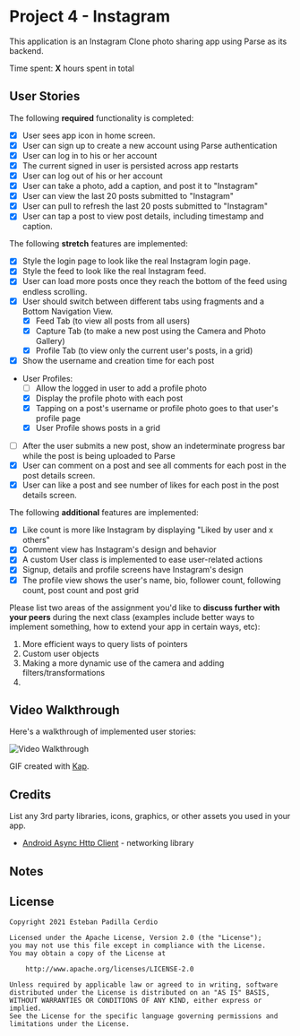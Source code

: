 # Project 4 - Instagram

This application is an Instagram Clone photo sharing app using Parse as its backend.

Time spent: **X** hours spent in total

## User Stories

The following **required** functionality is completed:

- [x] User sees app icon in home screen.
- [x] User can sign up to create a new account using Parse authentication
- [x] User can log in to his or her account
- [x] The current signed in user is persisted across app restarts
- [x] User can log out of his or her account
- [x] User can take a photo, add a caption, and post it to "Instagram"
- [x] User can view the last 20 posts submitted to "Instagram"
- [x] User can pull to refresh the last 20 posts submitted to "Instagram"
- [x] User can tap a post to view post details, including timestamp and caption.

The following **stretch** features are implemented:

- [x] Style the login page to look like the real Instagram login page.
- [x] Style the feed to look like the real Instagram feed.
- [x] User can load more posts once they reach the bottom of the feed using endless scrolling.
- [x] User should switch between different tabs using fragments and a Bottom Navigation View.
  - [x] Feed Tab (to view all posts from all users)
  - [x] Capture Tab (to make a new post using the Camera and Photo Gallery)
  - [x] Profile Tab (to view only the current user's posts, in a grid)
- [x] Show the username and creation time for each post
- User Profiles:
  - [ ] Allow the logged in user to add a profile photo
  - [x] Display the profile photo with each post
  - [x] Tapping on a post's username or profile photo goes to that user's profile page
  - [x] User Profile shows posts in a grid
- [ ] After the user submits a new post, show an indeterminate progress bar while the post is being uploaded to Parse
- [x] User can comment on a post and see all comments for each post in the post details screen.
- [x] User can like a post and see number of likes for each post in the post details screen.

The following **additional** features are implemented:

- [x] Like count is more like Instagram by displaying "Liked by user and x others"
- [x] Comment view has Instagram's design and behavior
- [x] A custom User class is implemented to ease user-related actions
- [x] Signup, details and profile screens have Instagram's design
- [x] The profile view shows the user's name, bio, follower count, following count, 
        post count and post grid

Please list two areas of the assignment you'd like to **discuss further with your peers** during the next class (examples include better ways to implement something, how to extend your app in certain ways, etc):

1. More efficient ways to query lists of pointers
2. Custom user objects 
3. Making a more dynamic use of the camera and adding filters/transformations
4. 

## Video Walkthrough

Here's a walkthrough of implemented user stories:

<img src='https://github.com/Esteb37/Instagram/blob/master/walkthrough.gif' title='Video Walkthrough' width='' alt='Video Walkthrough' />

GIF created with [Kap](https://getkap.co/).

## Credits

List any 3rd party libraries, icons, graphics, or other assets you used in your app.

- [Android Async Http Client](http://loopj.com/android-async-http/) - networking library


## Notes


## License

    Copyright 2021 Esteban Padilla Cerdio

    Licensed under the Apache License, Version 2.0 (the "License");
    you may not use this file except in compliance with the License.
    You may obtain a copy of the License at

        http://www.apache.org/licenses/LICENSE-2.0

    Unless required by applicable law or agreed to in writing, software
    distributed under the License is distributed on an "AS IS" BASIS,
    WITHOUT WARRANTIES OR CONDITIONS OF ANY KIND, either express or implied.
    See the License for the specific language governing permissions and
    limitations under the License.
